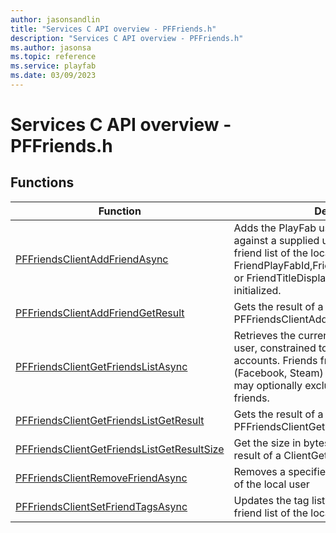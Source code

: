 ```yaml
---
author: jasonsandlin
title: "Services C API overview - PFFriends.h"
description: "Services C API overview - PFFriends.h"
ms.author: jasonsa
ms.topic: reference
ms.service: playfab
ms.date: 03/09/2023
---
```


# Services C API overview - PFFriends.h

  
## Functions  

| Function | Description |  
| --- | --- |  
| [PFFriendsClientAddFriendAsync](functions/pffriendsclientaddfriendasync.md) | Adds the PlayFab user, based upon a match against a supplied unique identifier, to the friend list of the local user. At least one of FriendPlayFabId,FriendUsername,FriendEmail, or FriendTitleDisplayName should be initialized. |  
| [PFFriendsClientAddFriendGetResult](functions/pffriendsclientaddfriendgetresult.md) | Gets the result of a successful PFFriendsClientAddFriendAsync call. |  
| [PFFriendsClientGetFriendsListAsync](functions/pffriendsclientgetfriendslistasync.md) | Retrieves the current friend list for the local user, constrained to users who have PlayFab accounts. Friends from linked accounts (Facebook, Steam) are also included. You may optionally exclude some linked services' friends. |  
| [PFFriendsClientGetFriendsListGetResult](functions/pffriendsclientgetfriendslistgetresult.md) | Gets the result of a successful PFFriendsClientGetFriendsListAsync call. |  
| [PFFriendsClientGetFriendsListGetResultSize](functions/pffriendsclientgetfriendslistgetresultsize.md) | Get the size in bytes needed to store the result of a ClientGetFriendsList call. |  
| [PFFriendsClientRemoveFriendAsync](functions/pffriendsclientremovefriendasync.md) | Removes a specified user from the friend list of the local user |  
| [PFFriendsClientSetFriendTagsAsync](functions/pffriendsclientsetfriendtagsasync.md) | Updates the tag list for a specified user in the friend list of the local user |  
